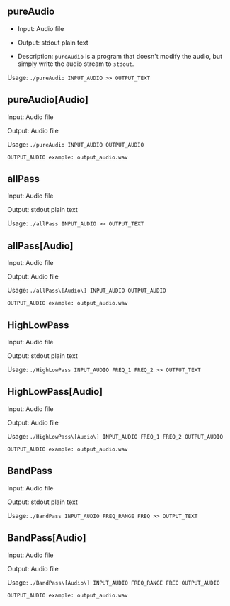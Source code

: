 ## pureAudio

* Input:
	Audio file

* Output:
	stdout plain text

* Description:
	`pureAudio` is a program that doesn't modify the audio, but simply write the audio stream to `stdout`.

Usage:  `./pureAudio INPUT_AUDIO >> OUTPUT_TEXT`

## pureAudio[Audio]

Input:
	Audio file

Output:
	Audio file

Usage:  `./pureAudio INPUT_AUDIO OUTPUT_AUDIO`

```
OUTPUT_AUDIO example: output_audio.wav
```

## allPass

Input:
	Audio file

Output:
	stdout plain text

Usage:  `./allPass INPUT_AUDIO >> OUTPUT_TEXT`

## allPass[Audio]

Input:
	Audio file

Output:
	Audio file

Usage:  `./allPass\[Audio\] INPUT_AUDIO OUTPUT_AUDIO`

```
OUTPUT_AUDIO example: output_audio.wav
```

## HighLowPass

Input:
	Audio file

Output:
	stdout plain text

Usage:  `./HighLowPass INPUT_AUDIO FREQ_1 FREQ_2 >> OUTPUT_TEXT`

## HighLowPass[Audio]

Input:
	Audio file

Output:
	Audio file

Usage:  `./HighLowPass\[Audio\] INPUT_AUDIO FREQ_1 FREQ_2 OUTPUT_AUDIO`

```
OUTPUT_AUDIO example: output_audio.wav
```

## BandPass

Input:
	Audio file

Output:
	stdout plain text

Usage:  `./BandPass INPUT_AUDIO FREQ_RANGE FREQ >> OUTPUT_TEXT`

## BandPass[Audio]

Input:
	Audio file

Output:
	Audio file

Usage:  `./BandPass\[Audio\] INPUT_AUDIO FREQ_RANGE FREQ OUTPUT_AUDIO`

```
OUTPUT_AUDIO example: output_audio.wav
```
